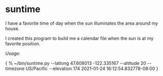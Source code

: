 # suntime

I have a favorite time of day when the sun illuminates the area around my house.

I created this program to build me a calendar file when the sun is at my favorite position.

*Usage:*

{
% ~/bin/suntime.py --latlong 47.608013 -122.335167  --altitude 20 --timezone US/Pacific --elevation 174
2021-01-24 16:12:54.832778-08:00
}